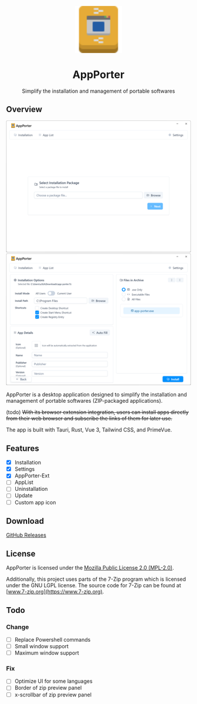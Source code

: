 <div align="center">
<img src="public/appporter.svg" width="128" height="128" alt="AppPorter">
<h1>AppPorter</h1>
<p>Simplify the installation and management of portable softwares</p>
</div>

## Overview

![Screenshot1](/public/Screenshot1.png)
![Screenshot2](/public/Screenshot2.png)

AppPorter is a desktop application designed to simplify the installation and management of portable softwares (ZIP-packaged applications).

(todo) ~~With its browser extension integration, users can install apps directly from their web browser and subscribe the links of them for later use.~~

The app is built with Tauri, Rust, Vue 3, Tailwind CSS, and PrimeVue.

## Features

- [x] Installation
- [x] Settings
- [x] AppPorter-Ext
- [ ] AppList
- [ ] Uninstallation
- [ ] Update
- [ ] Custom app icon

## Download

[GitHub Releases](https://github.com/u3l6/AppPorter/releases)

## License

AppPorter is licensed under the [Mozilla Public License 2.0 (MPL-2.0)](https://www.mozilla.org/en-US/MPL/2.0/).

Additionally, this project uses parts of the 7-Zip program which is licensed under the GNU LGPL license. The source code for 7-Zip can be found at [www.7-zip.org](https://www.7-zip.org).

## Todo

### Change

- [ ] Replace Powershell commands
- [ ] Small window support
- [ ] Maximum window support

### Fix

- [ ] Optimize UI for some languages
- [ ] Border of zip preview panel
- [ ] x-scrollbar of zip preview panel
